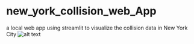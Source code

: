 # new_york_collision_web_App

a local web app using streamlit to visualize the collision data in New York City
![alt text](https://github.com/xius666/new_york_collision_web/blob/main/screencapture-localhost-8501-2021-01-06-16_27_19.png)
